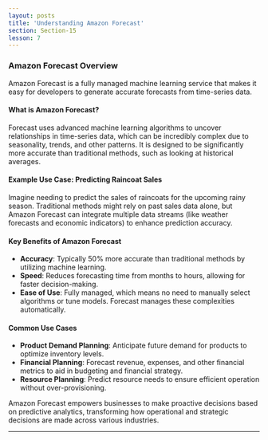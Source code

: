 ```yaml
---
layout: posts
title: 'Understanding Amazon Forecast'
section: Section-15
lesson: 7
---
```


### Amazon Forecast Overview

Amazon Forecast is a fully managed machine learning service that makes it easy for developers to generate accurate forecasts from time-series data.

<!-- pagebreak -->

#### What is Amazon Forecast?

Forecast uses advanced machine learning algorithms to uncover relationships in time-series data, which can be incredibly complex due to seasonality, trends, and other patterns. It is designed to be significantly more accurate than traditional methods, such as looking at historical averages.

<!-- pagebreak -->

#### Example Use Case: Predicting Raincoat Sales

Imagine needing to predict the sales of raincoats for the upcoming rainy season. Traditional methods might rely on past sales data alone, but Amazon Forecast can integrate multiple data streams (like weather forecasts and economic indicators) to enhance prediction accuracy.

<!-- pagebreak -->

#### Key Benefits of Amazon Forecast

- **Accuracy**: Typically 50% more accurate than traditional methods by utilizing machine learning.
- **Speed**: Reduces forecasting time from months to hours, allowing for faster decision-making.
- **Ease of Use**: Fully managed, which means no need to manually select algorithms or tune models. Forecast manages these complexities automatically.

<!-- pagebreak -->

#### Common Use Cases

- **Product Demand Planning**: Anticipate future demand for products to optimize inventory levels.
- **Financial Planning**: Forecast revenue, expenses, and other financial metrics to aid in budgeting and financial strategy.
- **Resource Planning**: Predict resource needs to ensure efficient operation without over-provisioning.

Amazon Forecast empowers businesses to make proactive decisions based on predictive analytics, transforming how operational and strategic decisions are made across various industries.

---
